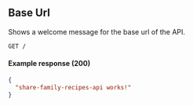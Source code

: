 ## Base Url

Shows a welcome message for the base url of the API.

```endpoint
GET /
```

#### Example response (200)

```json
{
  "share-family-recipes-api works!"
}
```